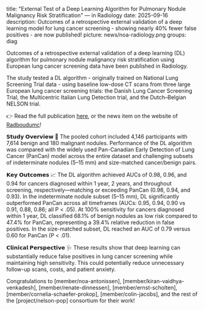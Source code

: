 title: "External Test of a Deep Learning Algorithm for Pulmonary Nodule Malignancy Risk Stratification" — in Radiology
date: 2025-09-16
description: Outcomes of a retrospective external validation of a deep learning model for lung cancer screening - showing nearly 40% fewer false positives - are now published!
picture: news/noa-radiology.png
groups: diag

Outcomes of a retrospective external validation of a deep learning (DL) algorithm for pulmonary nodule malignancy risk stratification using European lung cancer screening data have been published in Radiology.

The study tested a DL algorithm - originally trained on National Lung Screening Trial data - using baseline low-dose CT scans from three large European lung cancer screening trials: the Danish Lung Cancer Screening Trial, the Multicentric Italian Lung Detection trial, and the Dutch–Belgian NELSON trial.

👉 Read the full publication [here](https://pubs.rsna.org/doi/10.1148/radiol.250874), or the news item on the website of [Radboudumc](https://www.radboudumc.nl/en/news-items/2025/ai-supports-lung-cancer-screening-false-positives-decrease-by-forty-percent)!

𝗦𝘁𝘂𝗱𝘆 𝗢𝘃𝗲𝗿𝘃𝗶𝗲𝘄 🧪
The pooled cohort included 4,146 participants with 7,614 benign and 180 malignant nodules. Performance of the DL algorithm was compared with the widely used Pan-Canadian Early Detection of Lung Cancer (PanCan) model across the entire dataset and challenging subsets of indeterminate nodules (5–15 mm) and size-matched cancer/benign pairs.

𝗞𝗲𝘆 𝗢𝘂𝘁𝗰𝗼𝗺𝗲𝘀 📈 
The DL algorithm achieved AUCs of 0.98, 0.96, and 0.94 for cancers diagnosed within 1 year, 2 years, and throughout screening, respectively—matching or exceeding PanCan (0.98, 0.94, and 0.93). In the indeterminate nodule subset (5–15 mm), DL significantly outperformed PanCan across all timeframes (AUCs: 0.95, 0.94, 0.90 vs 0.91, 0.88, 0.86; all P < .05). At 100% sensitivity for cancers diagnosed within 1 year, DL classified 68.1% of benign nodules as low risk compared to 47.4% for PanCan, representing a 39.4% relative reduction in false positives. In the size-matched subset, DL reached an AUC of 0.79 versus 0.60 for PanCan (P < .01).

𝗖𝗹𝗶𝗻𝗶𝗰𝗮𝗹 𝗣𝗲𝗿𝘀𝗽𝗲𝗰𝘁𝗶𝘃𝗲 🩺 
These results show that deep learning can substantially reduce false positives in lung cancer screening while maintaining high sensitivity. This could potentially reduce unnecessary follow-up scans, costs, and patient anxiety.

Congratulations to [member/noa-antonissen], [member/kiran-vaidhya-venkadesh], [member/renate-dinnessen], [member/ernst-scholten], [member/cornelia-schaefer-prokop], [member/colin-jacobs], and the rest of the [project/nelson-pop] consortium for their work!
